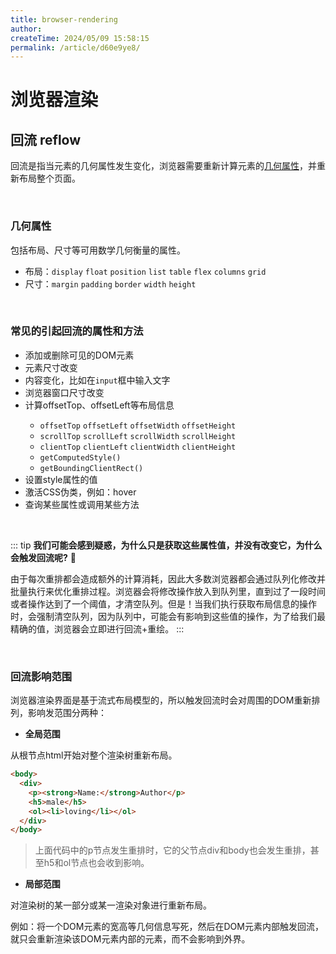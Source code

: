 ```yaml
---
title: browser-rendering
author:
createTime: 2024/05/09 15:58:15
permalink: /article/d60e9ye8/
---
```

# 浏览器渲染

## 回流 reflow
回流是指当元素的几何属性发生变化，浏览器需要重新计算元素的[几何属性](#几何属性)，并重新布局整个页面。

<br />

### 几何属性

包括布局、尺寸等可用数学几何衡量的属性。
- 布局：`display` `float` `position` `list` `table` `flex` `columns` `grid`
- 尺寸：`margin` `padding` `border` `width` `height`

<br />

### 常见的引起回流的属性和方法
- 添加或删除可见的DOM元素
- 元素尺寸改变
- 内容变化，比如在`input`框中输入文字
- 浏览器窗口尺寸改变
- 计算offsetTop、offsetLeft等布局信息  <Badge type="tip" text="tip" vertical="top" />
  - `offsetTop` `offsetLeft` `offsetWidth` `offsetHeight`
  - `scrollTop` `scrollLeft` `scrollWidth` `scrollHeight`
  - `clientTop` `clientLeft` `clientWidth` `clientHeight`
  - `getComputedStyle()`
  - `getBoundingClientRect()`
- 设置style属性的值  <Badge type="warning" text="应该是width、height等属性" vertical="middle" />
- 激活CSS伪类，例如：hover
- 查询某些属性或调用某些方法

<br />

::: tip
**我们可能会感到疑惑，为什么只是获取这些属性值，并没有改变它，为什么会触发回流呢?** :raised_eyebrow:

由于每次重排都会造成额外的计算消耗，因此大多数浏览器都会通过队列化修改并批量执行来优化重排过程。浏览器会将修改操作放入到队列里，直到过了一段时间或者操作达到了一个阈值，才清空队列。但是！当我们执行获取布局信息的操作时，会强制清空队列，因为队列中，可能会有影响到这些值的操作，为了给我们最精确的值，浏览器会立即进行回流+重绘。
:::

<br />

### 回流影响范围
浏览器渲染界面是基于流式布局模型的，所以触发回流时会对周围的DOM重新排列，影响发范围分两种：

- **全局范围**

从根节点html开始对整个渲染树重新布局。

```html
<body>
  <div>
    <p><strong>Name:</strong>Author</p>
    <h5>male</h5>
    <ol><li>loving</li></ol>
  </div>
</body>
```

> 上面代码中的p节点发生重排时，它的父节点div和body也会发生重排，甚至h5和ol节点也会收到影响。

- **局部范围**

对渲染树的某一部分或某一渲染对象进行重新布局。

例如：将一个DOM元素的宽高等几何信息写死，然后在DOM元素内部触发回流，就只会重新渲染该DOM元素内部的元素，而不会影响到外界。